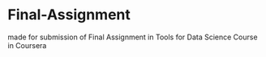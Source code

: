 # Final-Assignment
made for submission of Final Assignment in Tools for Data Science Course in Coursera
